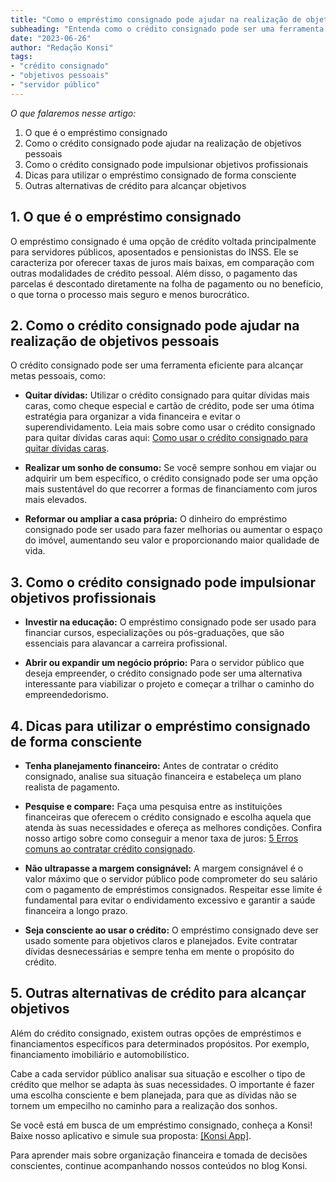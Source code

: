 ```yaml
---
title: "Como o empréstimo consignado pode ajudar na realização de objetivos pessoais e profissionais"
subheading: "Entenda como o crédito consignado pode ser uma ferramenta útil na conquista de metas de vida."
date: "2023-06-26"
author: "Redação Konsi"
tags:
- "crédito consignado"
- "objetivos pessoais"
- "servidor público"
---
```


_O que falaremos nesse artigo:_

1. O que é o empréstimo consignado
2. Como o crédito consignado pode ajudar na realização de objetivos pessoais
3. Como o crédito consignado pode impulsionar objetivos profissionais
4. Dicas para utilizar o empréstimo consignado de forma consciente
5. Outras alternativas de crédito para alcançar objetivos

## 1. O que é o empréstimo consignado

O empréstimo consignado é uma opção de crédito voltada principalmente para servidores públicos, aposentados e pensionistas do INSS. Ele se caracteriza por oferecer taxas de juros mais baixas, em comparação com outras modalidades de crédito pessoal. Além disso, o pagamento das parcelas é descontado diretamente na folha de pagamento ou no benefício, o que torna o processo mais seguro e menos burocrático. 

## 2. Como o crédito consignado pode ajudar na realização de objetivos pessoais

O crédito consignado pode ser uma ferramenta eficiente para alcançar metas pessoais, como:

- **Quitar dívidas:** Utilizar o crédito consignado para quitar dívidas mais caras, como cheque especial e cartão de crédito, pode ser uma ótima estratégia para organizar a vida financeira e evitar o superendividamento. Leia mais sobre como usar o crédito consignado para quitar dívidas caras aqui: [Como usar o crédito consignado para quitar dívidas caras](/postagens/como-usar-o-crdito-consignado-para-quitar-dvidas-caras).

- **Realizar um sonho de consumo:** Se você sempre sonhou em viajar ou adquirir um bem específico, o crédito consignado pode ser uma opção mais sustentável do que recorrer a formas de financiamento com juros mais elevados.

- **Reformar ou ampliar a casa própria:** O dinheiro do empréstimo consignado pode ser usado para fazer melhorias ou aumentar o espaço do imóvel, aumentando seu valor e proporcionando maior qualidade de vida.

## 3. Como o crédito consignado pode impulsionar objetivos profissionais

- **Investir na educação:** O empréstimo consignado pode ser usado para financiar cursos, especializações ou pós-graduações, que são essenciais para alavancar a carreira profissional.

- **Abrir ou expandir um negócio próprio:** Para o servidor público que deseja empreender, o crédito consignado pode ser uma alternativa interessante para viabilizar o projeto e começar a trilhar o caminho do empreendedorismo.

## 4. Dicas para utilizar o empréstimo consignado de forma consciente

- **Tenha planejamento financeiro:** Antes de contratar o crédito consignado, analise sua situação financeira e estabeleça um plano realista de pagamento.

- **Pesquise e compare:** Faça uma pesquisa entre as instituições financeiras que oferecem o crédito consignado e escolha aquela que atenda às suas necessidades e ofereça as melhores condições. Confira nosso artigo sobre como conseguir a menor taxa de juros: [5 Erros comuns ao contratar crédito consignado](/postagens/5-erros-comuns-ao-contratar-credito-consignado).

- **Não ultrapasse a margem consignável:** A margem consignável é o valor máximo que o servidor público pode comprometer do seu salário com o pagamento de empréstimos consignados. Respeitar esse limite é fundamental para evitar o endividamento excessivo e garantir a saúde financeira a longo prazo.

- **Seja consciente ao usar o crédito:** O empréstimo consignado deve ser usado somente para objetivos claros e planejados. Evite contratar dívidas desnecessárias e sempre tenha em mente o propósito do crédito.

## 5. Outras alternativas de crédito para alcançar objetivos

Além do crédito consignado, existem outras opções de empréstimos e financiamentos específicos para determinados propósitos. Por exemplo, financiamento imobiliário e automobilístico.

Cabe a cada servidor público analisar sua situação e escolher o tipo de crédito que melhor se adapta às suas necessidades. O importante é fazer uma escolha consciente e bem planejada, para que as dívidas não se tornem um empecilho no caminho para a realização dos sonhos.

Se você está em busca de um empréstimo consignado, conheça a Konsi! Baixe nosso aplicativo e simule sua proposta: [[Konsi App]](https://konsi.com.br/app).

Para aprender mais sobre organização financeira e tomada de decisões conscientes, continue acompanhando nossos conteúdos no blog Konsi.